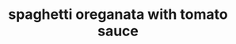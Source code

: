 ---
id: 5b5ca4607ab4d30014aafc3c
servings: 6
notes:
directions: 'cook italian sausage in skillet
 set aside.
set a large
 4 to 6-quart stockpot filled with water over high heat and bring to a boil. season the water with the kosher salt
 2 tablespoons olive oil and add the spaghetti.
while the pasta cooks
 set a 14-inch saute pan over medium-high heat and add the olive oil.
once the oil is hot
 add the onions and garlic and cook
 stirring occasionally
 until soft and slightly caramelized
 3 to 4 minutes.
add the oregano and basil. add the diced tomatoes
 tomato sauce and tomato paste and stir well to combine.
continue to cook the sauce until it is slightly reduced
 about 4 to 5 minutes.
add the heavy cream to the pan.
by this time the pasta should be almost al dente. drain pasta
 reserving 1 cup of pasta water.
add the pasta and the 1 cup of reserved cooking water to the sauce in the pan and and season with the salt and pepper. continue to cook
 tossing the pasta
 until it is well coated with the sauce and most of the liquid has evaporated
 about 2 to 3 minutes.
serve with the parmesan and top with chopped basil.'
ingredients: '1 lb italian sausage links
4 tablespoon kosher salt
2 tablespoon extra-virgin olive oil
 plus 4 tablespoons
1 pound spaghetti
1 cup small dice onion
4 cloves garlic
 thinly sliced
2 tablespoon roughly chopped fresh oregano leaves
2 tablespoon roughly chopped fresh basil leaves
1 (14 1/2-ounce) can diced tomatoes
1 cup tomato sauce
2 tablespoon tomato paste
1/2 cup heavy cream
1 cup reserved pasta cooking water
3/4 teaspoon salt
1/2 teaspoon fresh ground black pepper
1/2 cup grated parmesan
1/2 cup freshly chopped basil leaves'
rating: 5
ease: easy

category: main course
href: 'https://recipeofhealth.com/recipe/spaghetti-oreganata-with-tomato-sauce-emeril-lagasse-545685rb?parametr=kitchen'
totalTime: 40 minutes
cookTime: 20 minutes
prepTime: 20 minutes
title: spaghetti oreganata with tomato sauce
path: /spaghetti-oreganata-with-tomato-sauce
---